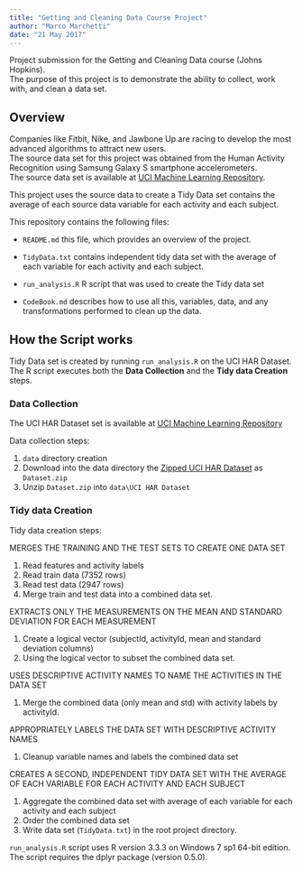 ```yaml
---
title: "Getting and Cleaning Data Course Project"
author: "Marco Marchetti"
date: "21 May 2017"
---
```


Project submission for the Getting and Cleaning Data course (Johns Hopkins).  
The purpose of this project is to demonstrate the ability to collect, work with, and clean a data set. 

## Overview

Companies like Fitbit, Nike, and Jawbone Up are racing to develop the most advanced algorithms to attract new users.  
The source data set for this project was obtained from the Human Activity Recognition using Samsung Galaxy S smartphone accelerometers.  
The source data set is available at [UCI Machine Learning Repository](http://archive.ics.uci.edu/ml/datasets/Human+Activity+Recognition+Using+Smartphones).  

This project uses the source data to create a Tidy Data set contains the average of each source data variable for each activity and each subject.  

This repository contains the following files:

* `README.md` this file, which provides an overview of the project.

* `TidyData.txt` contains independent tidy data set with the average of each variable for each activity and each subject.

* `run_analysis.R` R script that was used to create the Tidy data set

* `CodeBook.md` describes how to use all this, variables, data, and any transformations performed to clean up the data.


## How the Script works

Tidy Data set is created by running `run_analysis.R` on the UCI HAR Dataset.  
The R script executes both the **Data Collection** and the **Tidy data Creation** steps.  

### Data Collection

The UCI HAR Dataset set is available at [UCI Machine Learning Repository](http://archive.ics.uci.edu/ml/datasets/Human+Activity+Recognition+Using+Smartphones)

Data collection steps:  

1. `data` directory creation
2. Download into the data directory the [Zipped UCI HAR Dataset](https://d396qusza40orc.cloudfront.net/getdata%2Fprojectfiles%2FUCI%20HAR%20Dataset.zip) as `Dataset.zip`   
3. Unzip `Dataset.zip` into `data\UCI HAR Dataset`  

### Tidy data Creation

Tidy data creation steps:

MERGES THE TRAINING AND THE TEST SETS TO CREATE ONE DATA SET  

1. Read features and activity labels 
2. Read train data (7352 rows)
3. Read test data (2947 rows)
4. Merge train and test data into a combined data set.

EXTRACTS ONLY THE MEASUREMENTS ON THE MEAN AND STANDARD DEVIATION FOR EACH MEASUREMENT  

1. Create a logical vector (subjectId, activityId, mean and standard deviation columns)
2. Using the logical vector to subset the combined data set.

USES DESCRIPTIVE ACTIVITY NAMES TO NAME THE ACTIVITIES IN THE DATA SET  

1. Merge the combined data (only mean and std) with activity labels by activityId.

APPROPRIATELY LABELS THE DATA SET WITH DESCRIPTIVE ACTIVITY NAMES  

1. Cleanup variable names and labels the combined data set 

CREATES A SECOND, INDEPENDENT TIDY DATA SET WITH THE AVERAGE OF EACH VARIABLE FOR EACH ACTIVITY AND EACH SUBJECT  

1. Aggregate the combined data set with average of each variable for each activity and each subject
2. Order the combined data set
3. Write data set (`TidyData.txt`) in the root project directory.


`run_analysis.R` script uses R version 3.3.3 on Windows 7 sp1 64-bit edition.  
The script requires the dplyr package (version 0.5.0). 


